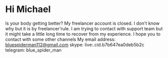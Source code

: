 # Hi Michael 
Is your body getting better?
My freelancer account is closed.
I don't know why but it is by freelancer'rule.
I am trying to contact with support team but it might take a little long time to recover from my experience.
I hope you to contact with some other channels
My email address: bluespiderman112@gmail.com
skype: live:.cid.b7b647ea0deb5b2c
telegram: blue_spider_man
